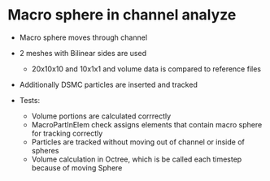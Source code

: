 # Macro sphere in channel analyze
*  Macro sphere moves through channel
*  2 meshes with Bilinear sides are used
    *  20x10x10 and 10x1x1 and volume data is compared to reference files
*  Additionally DSMC particles are inserted and tracked

*  Tests:
    *  Volume portions are calculated corrrectly
    *  MacroPartInElem check assigns elements that contain macro sphere for tracking correctly
    *  Particles are tracked without moving out of channel or inside of spheres
    *  Volume calculation in Octree, which is be called each timestep because of moving Sphere

